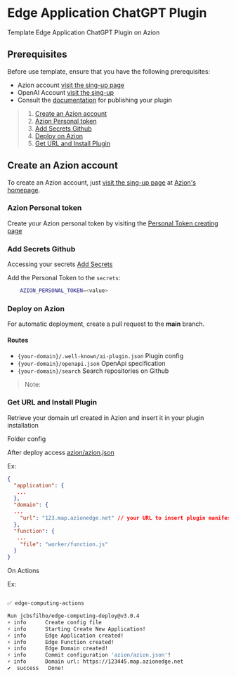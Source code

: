 # Edge Application ChatGPT Plugin

Template Edge Application ChatGPT Plugin on Azion

## Prerequisites

Before use template, ensure that you have the following prerequisites:

- Azion account [visit the sing-up page](https://manager.azion.com/signup/)
- OpenAI Account [visit the sing-up](https://platform.openai.com/signup?launch)
- Consult the [documentation](https://openai.com/blog/chatgpt-plugins) for publishing your plugin


> 1. [Create an Azion account](#Create-an-Azion-account)
> 2. [Azion Personal token](#Azion-Personal-token)
> 3. [Add Secrets Github](#Add-Secrets-Github)
> 4. [Deploy on Azion](#Deploy-on-Azion)
> 5. [Get URL and Install Plugin ](#Get-URL-and-Install-Plugin)


## Create an Azion account

To create an Azion account, just [visit the sing-up page](https://manager.azion.com/signup/) at [Azion's homepage](https://www.azion.com/en/).


### Azion Personal token

Create your Azion personal token by visiting the [Personal Token creating page](https://manager.azion.com/iam/personal-tokens)


### Add Secrets Github

Accessing your secrets [Add Secrets](https://docs.github.com/en/actions/security-guides/encrypted-secrets)

Add the Personal Token to the `secrets`:

```bash
    AZION_PERSONAL_TOKEN=<value>
```

### Deploy on Azion

For automatic deployment, create a pull request to the **main** branch.

#### Routes

- `{your-domain}/.well-known/ai-plugin.json` Plugin config
- `{your-domain}/openapi.json` OpenApi specification
- `{your-domain}/search` Search repositories on Github

> Note: 

### Get URL and Install Plugin

Retrieve your domain url created in Azion and insert it in your plugin installation

Folder config

After deploy access [azion/azion.json](./azion/azion.json)

Ex:

```json
{
  "application": {
   ...
  },
  "domain": {
  ...
    "url": "123.map.azionedge.net" // your URL to insert plugin manifest Important (https://)
  },
  "function": {
   ...
    "file": "worker/function.js"
  }
}

```

On Actions

Ex:

```bash

✅ edge-computing-actions

Run jcbsfilho/edge-computing-deploy@v3.0.4
⚡️ info      Create config file
⚡️ info      Starting Create New Application!
⚡️ info      Edge Application created!
⚡️ info      Edge Function created!
⚡️ info      Edge Domain created!
⚡️ info      Commit configuration 'azion/azion.json'!
⚡️ info      Domain url: https://123445.map.azionedge.net
✔  success   Done!

```

